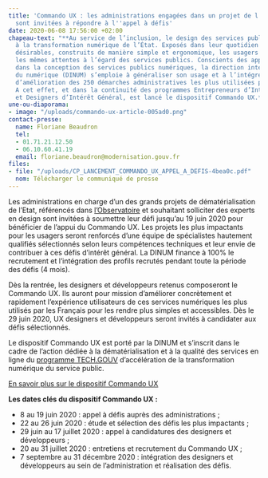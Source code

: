 ```yaml
---
title: 'Commando UX : les administrations engagées dans un projet de l''Observatoire
  sont invitées à répondre à l''appel à défis'
date: 2020-06-08 17:56:00 +02:00
chapeau-text: "**Au service de l’inclusion, le design des services publics contribue
  à la transformation numérique de l’État. Exposés dans leur quotidien à des services
  désirables, construits de manière simple et ergonomique, les usagers nourrissent
  les mêmes attentes à l’égard des services publics. Conscients des apports du design
  dans la conception des services publics numériques, la direction interministérielle
  du numérique (DINUM) s’emploie à généraliser son usage et à l’intégrer dans la perspective
  d’amélioration des 250 démarches administratives les plus utilisées par les Français.
  A cet effet, et dans la continuité des programmes Entrepreneurs d’Intérêt Général
  et Designers d’Intérêt Général, est lancé le dispositif Commando UX.**"
une-ou-diaporama:
- image: "/uploads/commando-ux-article-005ad0.png"
contact-presse:
  name: Floriane Beaudron
  tel:
  - 01.71.21.12.50
  - 06.10.60.41.19
  email: floriane.beaudron@modernisation.gouv.fr
files:
- file: "/uploads/CP_LANCEMENT_COMMANDO_UX_APPEL_A_DEFIS-4bea0c.pdf"
  nom: Télécharger le communiqué de presse
---
```


Les administrations en charge d’un des grands projets de dématérialisation de l’Etat, référencés dans [l’Observatoire](https://observatoire.numerique.gouv.fr/) et souhaitant solliciter des experts en design sont invitées à soumettre leur défi jusqu’au 19 juin 2020 pour bénéficier de l’appui du Commando UX. Les projets les plus impactants pour les usagers seront renforcés d’une équipe de spécialistes hautement qualifiés sélectionnés selon leurs compétences techniques et leur envie de contribuer à ces défis d’intérêt général. La DINUM finance à 100% le recrutement et l’intégration des profils recrutés pendant toute la période des défis (4 mois).

Dès la rentrée, les designers et développeurs retenus composeront le Commando UX. Ils auront pour mission d’améliorer concrètement et rapidement l’expérience utilisateurs de ces services numériques les plus utilisés par les Français pour les rendre plus simples et accessibles. Dès le 29 juin 2020, UX designers et développeurs seront invités à candidater aux défis sélectionnés. 

Le dispositif Commando UX est porté par la DINUM et s’inscrit dans le cadre de l’action dédiée à la dématérialisation et à la qualité des services en ligne du [programme TECH.GOUV](https://www.numerique.gouv.fr/publications/tech-gouv-strategie-et-feuille-de-route-2019-2021/) d’accélération de la transformation numérique du service public. 

[En savoir plus sur le dispositif Commando UX](https://design.numerique.gouv.fr/commando-ux/) 

**Les dates clés du dispositif Commando UX :**
* 8 au 19 juin 2020 : appel à défis auprès des administrations ; 
* 22 au 26 juin 2020 : étude et sélection des défis les plus impactants ; 
* 29 juin au 17 juillet 2020 : appel à candidatures des designers et développeurs ;
* 20 au 31 juillet 2020 : entretiens et recrutement du Commando UX ;
* 7 septembre au 31 décembre 2020 : intégration des designers et développeurs au sein de l’administration et réalisation des défis.
